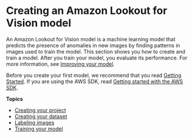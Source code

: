 # Creating an Amazon Lookout for Vision model<a name="model"></a>

An Amazon Lookout for Vision model is a machine learning model that predicts the presence of anomalies in new images by finding patterns in images used to train the model\. This section shows you how to create and train a model\. After you train your model, you evaluate its performance\. For more information, see [Improving your model](improve.md)\.

Before you create your first model, we recommend that you read [Getting Started](getting-started.md)\. If you are using the AWS SDK, read [Getting started with the AWS SDK](getting-started-sdk.md)\. 

**Topics**
+ [Creating your project](model-create-project.md)
+ [Creating your dataset](model-create-dataset.md)
+ [Labeling images](model-labelling-overview.md)
+ [Training your model](model-train.md)